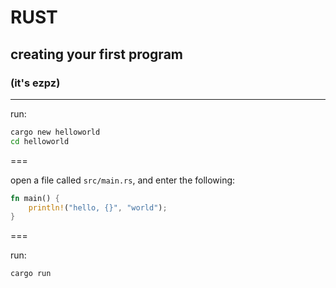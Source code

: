 # RUST

## creating your first program

### (it's ezpz)

---

run:

```bash
cargo new helloworld
cd helloworld
```

===

open a file called `src/main.rs`, and enter the following:

```rust
fn main() {
    println!("hello, {}", "world");
}
```

===

run: 

```bash
cargo run
```